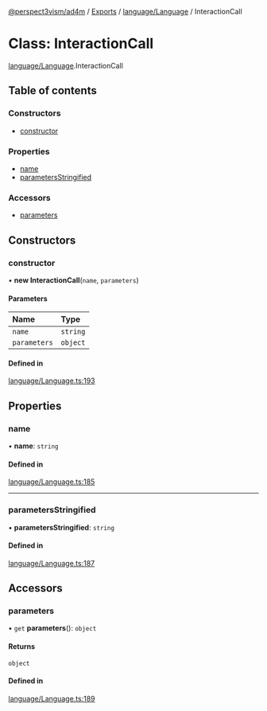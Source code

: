 [@perspect3vism/ad4m](../README.md) / [Exports](../modules.md) / [language/Language](../modules/language_Language.md) / InteractionCall

# Class: InteractionCall

[language/Language](../modules/language_Language.md).InteractionCall

## Table of contents

### Constructors

- [constructor](language_Language.InteractionCall.md#constructor)

### Properties

- [name](language_Language.InteractionCall.md#name)
- [parametersStringified](language_Language.InteractionCall.md#parametersstringified)

### Accessors

- [parameters](language_Language.InteractionCall.md#parameters)

## Constructors

### constructor

• **new InteractionCall**(`name`, `parameters`)

#### Parameters

| Name | Type |
| :------ | :------ |
| `name` | `string` |
| `parameters` | `object` |

#### Defined in

[language/Language.ts:193](https://github.com/perspect3vism/ad4m/blob/cbcbd30/src/language/Language.ts#L193)

## Properties

### name

• **name**: `string`

#### Defined in

[language/Language.ts:185](https://github.com/perspect3vism/ad4m/blob/cbcbd30/src/language/Language.ts#L185)

___

### parametersStringified

• **parametersStringified**: `string`

#### Defined in

[language/Language.ts:187](https://github.com/perspect3vism/ad4m/blob/cbcbd30/src/language/Language.ts#L187)

## Accessors

### parameters

• `get` **parameters**(): `object`

#### Returns

`object`

#### Defined in

[language/Language.ts:189](https://github.com/perspect3vism/ad4m/blob/cbcbd30/src/language/Language.ts#L189)
